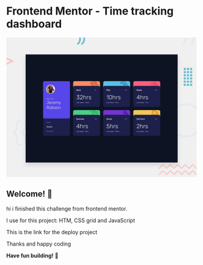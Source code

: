 # Frontend Mentor - Time tracking dashboard

![Design preview for the Time tracking dashboard coding challenge](./src/design/desktop-preview.jpg)

## Welcome! 👋

hi i finished this challenge from frontend mentor.

I use for this project:
HTM, CSS grid and JavaScript

This is the link for the deploy project

Thanks and happy coding

**Have fun building!** 🚀
